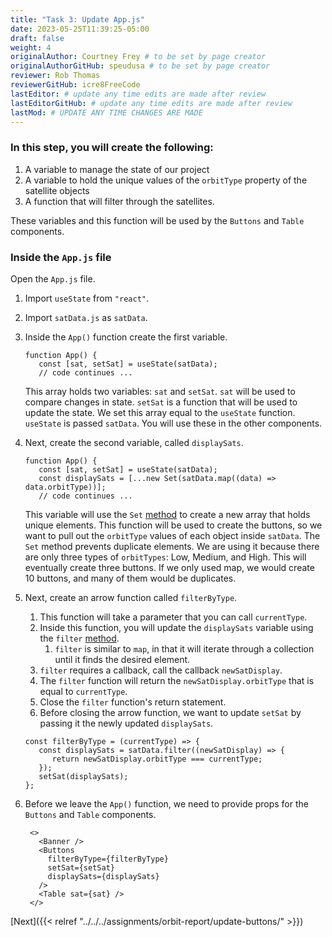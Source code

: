 ```yaml
---
title: "Task 3: Update App.js"
date: 2023-05-25T11:39:25-05:00
draft: false
weight: 4
originalAuthor: Courtney Frey # to be set by page creator
originalAuthorGitHub: speudusa # to be set by page creator
reviewer: Rob Thomas
reviewerGitHub: icre8FreeCode
lastEditor: # update any time edits are made after review
lastEditorGitHub: # update any time edits are made after review
lastMod: # UPDATE ANY TIME CHANGES ARE MADE
---
```


### In this step, you will create the following:
1. A variable to manage the state of our project
1. A variable to hold the unique values of the `orbitType` property of the satellite objects
1. A function that will filter through the satellites.

These variables and this function will be used by the `Buttons` and `Table` components.

### Inside the `App.js` file
Open the `App.js` file.  

1. Import `useState` from `"react"`.
1. Import `satData.js` as `satData`.
1. Inside the `App()` function create the first variable.
   ```react{linenos=table,hl_lines=[],linenostart=7}
   function App() {
      const [sat, setSat] = useState(satData);
      // code continues ...
   ```
   This array holds two variables: `sat` and `setSat`.  `sat` will be used to compare changes in state.  `setSat` is a function that will be used to update the state.  We set this array equal to the `useState` function.  `useState` is passed `satData`. You will use these in the other components.

1. Next, create the second variable, called `displaySats`.  
      ```react{linenos=table,hl_lines=[3],linenostart=7}
      function App() {
         const [sat, setSat] = useState(satData);
         const displaySats = [...new Set(satData.map((data) => data.orbitType))];
         // code continues ...
      ```
   This variable will use the `Set` [method](https://developer.mozilla.org/en-US/docs/Web/JavaScript/Reference/Global_Objects/Set) to create a new array that holds unique elements.  This function will be used to create the buttons, so we want to pull out the `orbitType` values of each object inside `satData`.  The `Set` method prevents duplicate elements.  We are using it because there are only three types of `orbitTypes`: Low, Medium, and High.  This will eventually create three buttons.  If we only used map, we would create 10 buttons, and many of them would be duplicates. 

1. Next, create an arrow function called `filterByType`.  
   1. This function will take a parameter that you can call `currentType`.
   1. Inside this function, you will update the `displaySats` variable using the `filter` [method](https://upmostly.com/tutorials/react-filter-filtering-arrays-in-react-with-examples).  
      1. `filter` is similar to `map`, in that it will iterate through a collection until it finds the desired element.
   1. `filter` requires a callback, call the callback `newSatDisplay`.  
   1. The `filter` function will return the `newSatDisplay.orbitType` that is equal to `currentType`.  
   1. Close the `filter` function's return statement.  
   1. Before closing the arrow function, we want to update `setSat` by passing it the newly updated `displaySats`.  

   ```react{linenos=table,hl_lines=[],linenostart=11}
   const filterByType = (currentType) => {
      const displaySats = satData.filter((newSatDisplay) => {
         return newSatDisplay.orbitType === currentType;
      });
      setSat(displaySats);
   };
   ```
1. Before we leave the `App()` function, we need to provide props for the `Buttons` and `Table` components.
   ```react{linenos=table,hl_lines=[],linenostart=11}
    <>
      <Banner />
      <Buttons
        filterByType={filterByType}
        setSat={setSat}
        displaySats={displaySats}
      />
      <Table sat={sat} />
    </>
   ```

[Next]({{< relref "../../../assignments/orbit-report/update-buttons/" >}})



